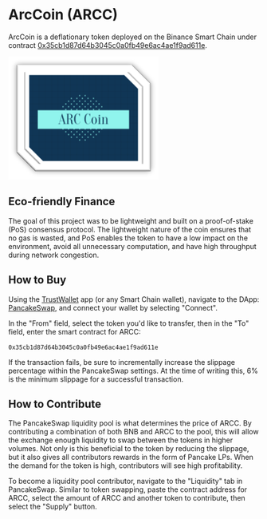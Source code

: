# ArcCoin (ARCC)

ArcCoin is a deflationary token deployed on the Binance Smart Chain under contract [0x35cb1d87d64b3045c0a0fb49e6ac4ae1f9ad611e](https://bscscan.com/token/0x35cb1d87d64b3045c0a0fb49e6ac4ae1f9ad611e).

![](ArcCoin.png)

## Eco-friendly Finance

The goal of this project was to be lightweight and built on a proof-of-stake (PoS) consensus protocol. The lightweight nature of the coin ensures that no gas is wasted, and PoS enables the token to have a low impact on the environment, avoid all unnecessary computation, and have high throughput during network congestion.

## How to Buy

Using the [TrustWallet](https://trustwallet.com/) app (or any Smart Chain wallet), navigate to the DApp: [PancakeSwap](https://exchange.pancakeswap.finance/#/swap?outputCurrency=0x35cb1d87d64b3045c0a0fb49e6ac4ae1f9ad611e), and connect your wallet by selecting "Connect".

In the "From" field, select the token you'd like to transfer, then in the "To" field, enter the smart contract for ARCC:
```
0x35cb1d87d64b3045c0a0fb49e6ac4ae1f9ad611e
```
If the transaction fails, be sure to incrementally increase the slippage percentage within the PancakeSwap settings. At the time of writing this, 6% is the minimum slippage for a successful transaction.

## How to Contribute

The PancakeSwap liquidity pool is what determines the price of ARCC. By contributing a combination of both BNB and ARCC to the pool, this will allow the exchange enough liquidity to swap between the tokens in higher volumes. Not only is this beneficial to the token by reducing the slippage, but it also gives all contributors rewards in the form of Pancake LPs. When the demand for the token is high, contributors will see high profitability.

To become a liquidity pool contributor, navigate to the "Liquidity" tab in PancakeSwap. Similar to token swapping, paste the contract address for ARCC, select the amount of ARCC and another token to contribute, then select the "Supply" button.
